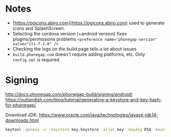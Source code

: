 # Notes

* [https://pgicons.abiro.com](https://pgicons.abiro.com) used to generate icons and SplashScreen.
* Selecting the cordova version (+android version) fixes plugins/permissions problems `<preference name="phonegap-version" value="cli-7.1.0" />`
* Checking the logs on the build page tells a lot about issues
* `build.phonegap.com` doesn't require adding platforms, etc. Only `config.xml` is required.

# Signing

http://docs.phonegap.com/phonegap-build/signing/android/
https://outlandish.com/blog/tutorial/generating-a-keystore-and-key-hash-for-phonegap/

Download JDK: https://www.oracle.com/java/technologies/javase-jdk14-downloads.html

```bash
keytool -genkey -v -keystore key.keystore -alias key -keyalg RSA -keysize 2048 -validity 10000
```
